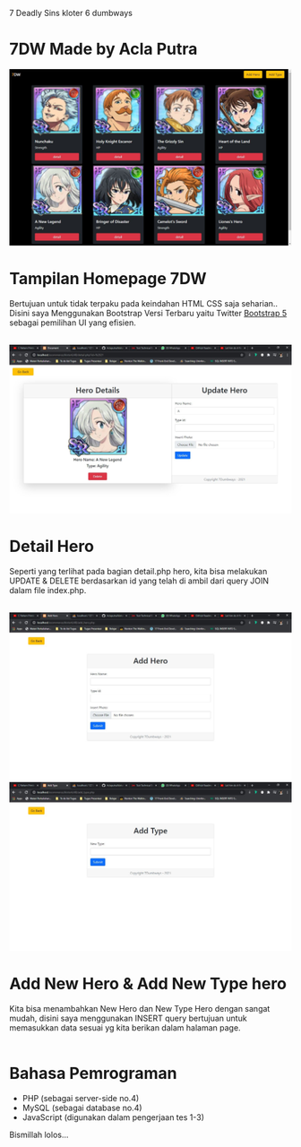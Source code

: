 7 Deadly Sins kloter 6 dumbways
# 7DW Made by Acla Putra

![](Readme_img/7DWHomepage.JPG)
# Tampilan Homepage 7DW
Bertujuan untuk tidak terpaku pada keindahan HTML CSS saja seharian.. Disini saya Menggunakan Bootstrap Versi Terbaru yaitu Twitter <a href="https://getbootstrap.com/">Bootstrap 5</a> sebagai pemilihan UI yang efisien.
<br><br>

![](Readme_img/Detail.JPG)
# Detail Hero
Seperti yang terlihat pada bagian detail.php hero, kita bisa melakukan UPDATE & DELETE berdasarkan id yang telah di ambil dari query JOIN dalam file index.php.
<br><br>

![](Readme_img/AddHero.JPG)
![](Readme_img/AddType.JPG)
# Add New Hero & Add New Type hero
Kita bisa menambahkan New Hero dan New Type Hero dengan sangat mudah, disini saya menggunakan INSERT query bertujuan untuk memasukkan data sesuai yg kita berikan dalam halaman page.
<br><br>

# Bahasa Pemrograman
- PHP (sebagai server-side no.4)
- MySQL (sebagai database no.4)
- JavaScript (digunakan dalam pengerjaan tes 1-3)

Bismillah lolos...
